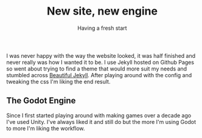﻿---
layout: post
title: New site, new engine
subtitle: Having a fresh start
tags: [godot]
comments: true
---

I was never happy with the way the website looked, it was half finished and never really was how I wanted it to be. I use Jekyll hosted on Github Pages so went about trying to find a theme that would more suit my needs and stumbled across [Beautiful Jekyll](https://beautifuljekyll.com/). After playing around with the config and tweaking the css I'm liking the end result.

## The Godot Engine

Since I first started playing around with making games over a decade ago I've used Unity. I've always liked it and still do but the more I'm using Godot to more I'm liking the workflow.